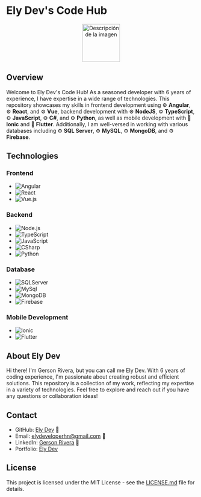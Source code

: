 # Ely Dev's Code Hub
<div style="text-align:center;">
    <img src="https://elydeveloper.online/elydev.webp" alt="Descripción de la imagen" width="100" height="100">
</div>

## Overview

Welcome to Ely Dev's Code Hub! As a seasoned developer with 6 years of experience, I have expertise in a wide range of technologies. This repository showcases my skills in frontend development using ⚙️ **Angular**, ⚙️ **React**, and ⚙️ **Vue**, backend development with ⚙️ **NodeJS**, ⚙️ **TypeScript**, ⚙️ **JavaScript**, ⚙️ **C#**, and ⚙️ **Python**, as well as mobile development with 📱 **Ionic** and 📱 **Flutter**. Additionally, I am well-versed in working with various databases including ⚙️ **SQL Server**, ⚙️ **MySQL**, ⚙️ **MongoDB**, and ⚙️ **Firebase**.

## Technologies

### Frontend
- ![Angular](https://img.shields.io/badge/-Angular-E41152?logo=angular&logoColor=white)
- ![React](https://img.shields.io/badge/-React-09CBEE?logo=React&logoColor=white)
- ![Vue.js](https://img.shields.io/badge/-Vue.js-44AF80?logo=Vue.js&logoColor=white)

### Backend
- ![Node.js](https://img.shields.io/badge/-Node.js-559846?logo=Node.js&logoColor=white)
- ![TypeScript](https://img.shields.io/badge/-Typescript-2F68A6?logo=Typescript&logoColor=white)
- ![JavaScript](https://img.shields.io/badge/-Javascript-E2CF51?logo=Javascript&logoColor=white)
- ![CSharp](https://img.shields.io/badge/-CSharp-9673CA?logo=CSharp&logoColor=white)
- ![Python](https://img.shields.io/badge/-Python-0A556A?logo=Python&logoColor=white)

### Database
- ![SQLServer](https://img.shields.io/badge/-SQLServer-0A556A?logo=SQLServer&logoColor=white)
- ![MySql](https://img.shields.io/badge/-MySql-0A556A?logo=MySql&logoColor=white)
- ![MongoDB](https://img.shields.io/badge/-MongoDB-4CAF50?logo=mongodb&logoColor=white)
- ![Firebase](https://img.shields.io/badge/-Firebase-EBBE42?logo=firebase&logoColor=white)


### Mobile Development
- ![Ionic](https://img.shields.io/badge/-Ionic-2F68A6?logo=Ionic&logoColor=white)
- ![Flutter](https://img.shields.io/badge/-Flutter-4ABBEB?logo=Flutter&logoColor=white)

## About Ely Dev

Hi there! I'm Gerson Rivera, but you can call me Ely Dev. With 6 years of coding experience, I'm passionate about creating robust and efficient solutions. This repository is a collection of my work, reflecting my expertise in a variety of technologies. Feel free to explore and reach out if you have any questions or collaboration ideas!

## Contact

- GitHub: [Ely Dev](https://github.com/ElyDeveloper) 🔗
- Email: elydeveloperhn@gmail.com 📨
- LinkedIn: [Gerson Rivera](https://www.linkedin.com/in/eliezer-rivera-8a33281a4/) 🔗
- Portfolio: [Ely Dev](https://elydeveloper.online/)

## License

This project is licensed under the MIT License - see the [LICENSE.md](LICENSE.md) file for details.